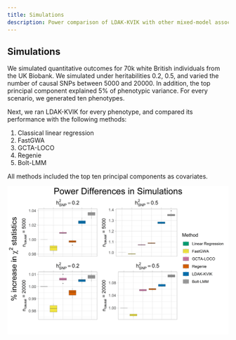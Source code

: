 ```yaml
---
title: Simulations
description: Power comparison of LDAK-KVIK with other mixed-model association analysis methods for GWAS
---
```


## Simulations

We simulated quantitative outcomes for 70k white British individuals from the UK Biobank. We simulated under heritabilities 0.2, 0.5, and varied the number of causal SNPs between 5000 and 20000. In addition, the top principal component explained 5% of phenotypic variance. For every scenario, we generated ten phenotypes.

Next, we ran LDAK-KVIK for every phenotype, and compared its performance with the following methods:
1. Classical linear regression
2. FastGWA
3. GCTA-LOCO 
4. Regenie
5. Bolt-LMM

All methods included the top ten principal components as covariates. 

<img title="Run time" alt="Run time" src="/assets/img/sim_power_poster.png">